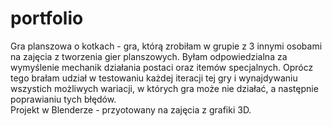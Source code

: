 # portfolio
Gra planszowa o kotkach - gra, którą zrobiłam w grupie z 3 innymi osobami na zajęcia z tworzenia gier planszowych. Byłam odpowiedzialna za wymyślenie mechanik działania postaci oraz itemów specjalnych. Oprócz tego brałam udział w testowaniu każdej iteracji tej gry i wynajdywaniu wszystich możliwych wariacji, w których gra może nie działać, a następnie poprawianiu tych błędów.
<br/>
Projekt w Blenderze - przyotowany na zajęcia z grafiki 3D.
